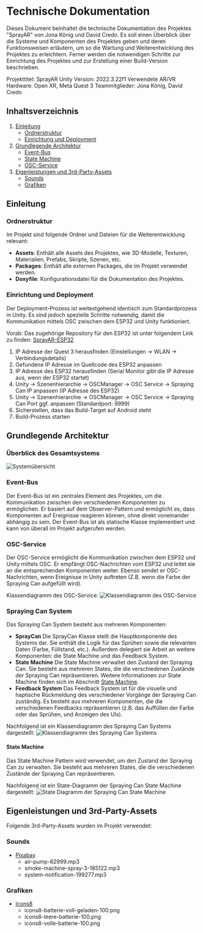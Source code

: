 # Technische Dokumentation

Dieses Dokument beinhaltet die technische Dokumentation des Projektes "SprayAR" von Jona König und David Credo. Es soll einen Überblick über die Systeme und Komponenten des Projektes geben und deren Funktionsweisen erläutern, um so die Wartung und Weiterentwicklung des Projektes zu erleichtern. Ferner werden die notwendigen Schritte zur Einrichtung des Projektes und zur Erstellung einer Build-Version beschrieben.

Projekttitel: SprayAR
Unity Version: 2022.3.22f1
Verwendete AR/VR Hardware: Open XR, Meta Quest 3
Teammitglieder: Jona König, David Credo

## Inhaltsverzeichnis

1. [Einleitung](#einleitung)
    - [Ordnerstruktur](#ordnerstruktur)
    - [Einrichtung und Deployment](#einrichtung-und-deployment)
2. [Grundlegende Architektur](#grundlegende-architektur)
    - [Event-Bus](#event-bus)
    - [State Machine](#state-machine)
    - [OSC-Service](#osc-service)
3. [Eigenleistungen und 3rd-Party-Assets](#eigenleistungen-und-3rd-party-assets)
    - [Sounds](#sounds)
    - [Grafiken](#grafiken)

## Einleitung

### Ordnerstruktur

Im Projekt sind folgende Ordner und Dateien für die Weiterentwicklung relevant:

- **Assets**: Enthält alle Assets des Projektes, wie 3D-Modelle, Texturen, Materialien, Prefabs, Skripte, Szenen, etc.
- **Packages**: Enthält alle externen Packages, die im Projekt verwendet werden.
- **Doxyfile**: Konfigurationsdatei für die Dokumentation des Projektes.

### Einrichtung und Deployment

Der Deployment-Prozess ist weitestgehend identisch zum Standardprozess in Unity. Es sind jedoch spezielle Schritte notwendig, damit die Kommunikation mittels OSC zwischen dem ESP32 und Unity funktioniert. 

Vorab: Das zugehörige Repository für den ESP32 ist unter folgendem Link zu finden: [SprayAR-ESP32](https://github.com/InteractionEngineer/Schuetteldose)

1. IP Adresse der Quest 3 herausfinden (Einstellungen -> WLAN -> Verbindungsdetails)
2. Gefundene IP Adresse im Quellcode des ESP32 anpassen
3. IP Adresse des ESP32 herausfinden (Serial Monitor gibt die IP Adresse aus, wenn der ESP32 startet)
4. Unity -> Szenenhierarchie -> OSCManager -> OSC Service -> Spraying Can IP anpassen (IP Adresse des ESP32)
5. Unity -> Szenenhierarchie -> OSCManager -> OSC Service -> Spraying Can Port ggf. anpassen (Standardport: 9999)
6. Sicherstellen, dass das Build-Target auf Android steht
7. Build-Prozess starten

## Grundlegende Architektur

### Überblick des Gesamtsystems

![Systemübersicht](./Docs/Diagrams/Systemarchitektur.png)

### Event-Bus

Der Event-Bus ist ein zentrales Element des Projektes, um die Kommunikation zwischen den verschiedenen Komponenten zu ermöglichen. Er basiert auf dem Observer-Pattern und ermöglicht es, dass Komponenten auf Ereignisse reagieren können, ohne direkt voneinander abhängig zu sein. Der Event-Bus ist als statische Klasse implementiert und kann von überall im Projekt aufgerufen werden.

### OSC-Service

Der OSC-Service ermöglicht die Kommunikation zwischen dem ESP32 und Unity mittels OSC. Er empfängt OSC-Nachrichten vom ESP32 und leitet sie an die entsprechenden Komponenten weiter. Ebenso sendet er OSC-Nachrichten, wenn Ereignisse in Unity auftreten (Z.B. wenn die Farbe der Spraying Can aufgefüllt wird).

Klassendiagramm des OSC-Service:
![Klassendiagramm des OSC-Service](./Docs/Diagrams/OSCClassDiagram.png)


### Spraying Can System

Das Spraying Can System besteht aus mehreren Komponenten: 

- **SprayCan** Die SprayCan Klasse stellt die Hauptkomponente des Systems dar. Sie enthält die Logik für das Sprühen sowie die relevanten Daten (Farbe, Füllstand, etc.). Außerdem delegiert sie Arbeit an weitere Komponenten: die State Machine und das Feedback System.
- **State Machine** Die State Machine verwaltet den Zustand der Spraying Can. Sie besteht aus mehreren States, die die verschiedenen Zustände der Spraying Can repräsentieren. Weitere Informationen zur State Machine finden sich im Abschnitt [State Machine](#state-machine).
- **Feedback System** Das Feedback System ist für die visuelle und haptische Rückmeldung des verschiedener Vorgänge der Spraying Can zuständig. Es besteht aus mehreren Komponenten, die die verschiedenen Feedbacks repräsentieren (z.B. das Auffüllen der Farbe oder das Sprühen, und Anzeigen des UIs).

Nachfolgend ist ein Klassendiagramm des Spraying Can Systems dargestellt:
![Klassendiagramm des Spraying Can Systems](./Docs/Diagrams/SprayingCanClassDiagram.png)

#### State Machine

Das State Machine Pattern wird verwendet, um den Zustand der Spraying Can zu verwalten. Sie besteht aus mehreren States, die die verschiedenen Zustände der Spraying Can repräsentieren.

Nachfolgend ist ein State-Diagramm der Spraying Can State Machine dargestellt:
![State Diagramm der Spraying Can State Machine](./Docs/Diagrams/StateMachine.png)

## Eigenleistungen und 3rd-Party-Assets

Folgende 3rd-Party-Assets wurden im Projekt verwendet:

### Sounds

- [Pixabay](https://pixabay.com/sound-effects/search/air-pump-62999/)
  - air-pump-62999.mp3
  - smoke-machine-spray-3-185122.mp3
  - system-notification-199277.mp3

### Grafiken

- [Icons8](https://icons8.de/icons/set/battery)
  - icons8-batterie-voll-geladen-100.png
  - icons8-leere-batterie-100.png
  - icons8-volle-batterie-100.png